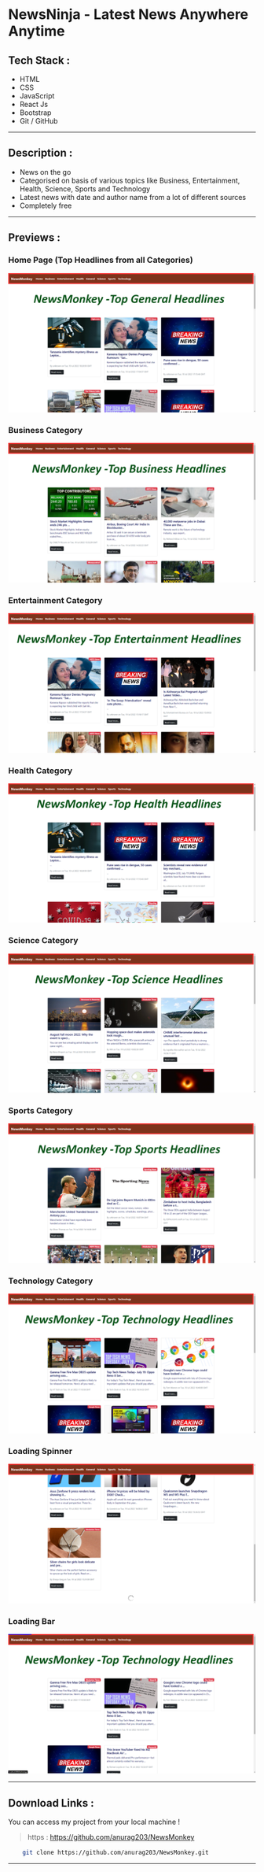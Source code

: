 # NewsNinja - Latest News Anywhere Anytime
## **Tech Stack** : 
* HTML
* CSS
* JavaScript
* React Js
* Bootstrap
* Git / GitHub
___
## **Description** : 
* News on the go
* Categorised on basis of various topics like Business, Entertainment, Health, Science, Sports and Technology
* Latest news with date and author name from a lot of different sources
* Completely free
___
## **Previews** : 
### Home Page (Top Headlines from all Categories)
![Home](./previews/home.png)
### Business Category
![Business](./previews/Business.png)
### Entertainment Category
![Entertainment](./previews/Entertainment.png)
### Health Category
![Health](./previews/Health.png)
### Science Category
![Science](./previews/Science.png)
### Sports Category
![Sports](./previews/Sports.png)
### Technology Category
![Technology](./previews/Technology.png)
### Loading Spinner
![spinner](./previews/spinner.png)
### Loading Bar
![Bar](./previews/Bar.png)

___
## **Download Links** : 
You can access my project from your local machine !
>https : https://github.com/anurag203/NewsMonkey

```bash
    git clone https://github.com/anurag203/NewsMonkey.git
```
___